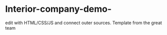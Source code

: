 # Interior-company-demo-
edit with HTML/CSS/JS and connect outer sources.
Template from the great team
